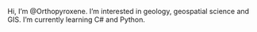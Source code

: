 Hi, I’m @Orthopyroxene.
I’m interested in geology, geospatial science and GIS.
I’m currently learning C# and Python.


<!---
Orthopyroxene/Orthopyroxene is a ✨ special ✨ repository because its `README.md` (this file) appears on your GitHub profile.
You can click the Preview link to take a look at your changes.
--->

